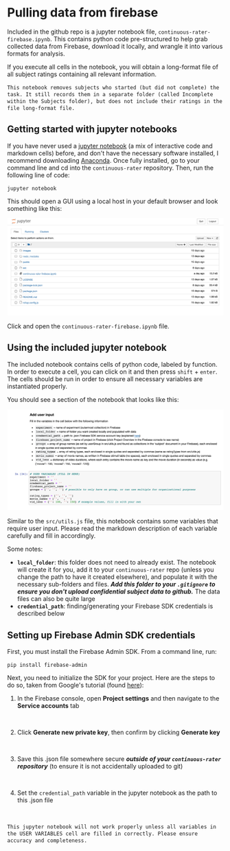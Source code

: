 # Pulling data from firebase

Included in the github repo is a jupyter notebook file, `continuous-rater-firebase.ipynb`. This contains python code pre-structured to help grab collected data from Firebase, download it locally, and wrangle it into various formats for analysis. 

If you execute all cells in the notebook, you will obtain a long-format file of all subject ratings containing all relevant information. 

```{note}
This notebook removes subjects who started (but did not complete) the task. It still records them in a separate folder (called Incomplete within the Subjects folder), but does not include their ratings in the file long-format file.
```

## Getting started with jupyter notebooks
If you have never used a [jupyter notebook](https://jupyter.org/) (a mix of interactive code and markdown cells) before, and don't have the necessary software installed, I recommend downloading [Anaconda](https://www.anaconda.com/products/individual). Once fully installed, go to your command line and cd into the `continuous-rater` repository. Then, run the following line of code:

```
jupyter notebook
```

This should open a GUI using a local host in your default browser and look something like this:

![image](../Images/jupyter_notebook.png)

Click and open the `continuous-rater-firebase.ipynb` file.


## Using the included jupyter notebook

The included notebook contains cells of python code, labeled by function. In order to execute a cell, you can click on it and then press `shift` + `enter`. The cells should be run in order to ensure all necessary variables are instantiated properly. 

You should see a section of the notebook that looks like this:

![image](../Images/jupyter_notebook_input.png)

Similar to the `src/utils.js` file, this notebook contains some variables that require user input. Please read the markdown description of each variable carefully and fill in accordingly. 

Some notes:

- **`local_folder`**: this folder does not need to already exist. The notebook will create it for you, add it to your `continuous-rater` repo (unless you change the path to have it created elsewhere), and populate it with the necessary sub-folders and files. ***Add this folder to your `.gitignore` to ensure you don't upload confidential subject data to github.*** The data files can also be quite large
- **`credential_path`**: finding/generating your Firebase SDK credentials is described below 

## Setting up Firebase Admin SDK credentials

First, you must install the Firebase Admin SDK. From a command line, run:

```
pip install firebase-admin
```

Next, you need to initialize the SDK for your project. Here are the steps to do so, taken from Google's tutorial (found [here](https://firebase.google.com/docs/admin/setup#initialize-sdk)):

1. In the Firebase console, open **Project settings** and then navigate to the **Service accounts** tab<p>&nbsp;</p>

2. Click **Generate new private key**, then confirm by clicking **Generate key**<p>&nbsp;</p>

3. Save this .json file somewhere secure ***outside of your `continuous-rater` repository*** (to ensure it is not accidentally uploaded to git)<p>&nbsp;</p>

4. Set the `credential_path` variable in the jupyter notebook as the path to this .json file<p>&nbsp;</p>


```{note}
This jupyter notebook will not work properly unless all variables in the USER VARIABLES cell are filled in correctly. Please ensure accuracy and completeness. 
```










